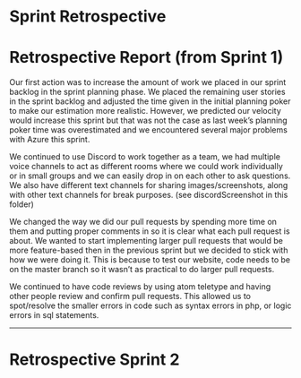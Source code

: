 # Sprint Retrospective

# Retrospective Report (from Sprint 1)
Our first action was to increase the amount of work we placed in our sprint backlog in the sprint planning phase. We placed the remaining user stories in the sprint backlog and adjusted the time given in the initial planning poker to make our estimation more realistic. However, we predicted our velocity would increase this sprint but that was not the case as last week’s planning poker time was overestimated and we encountered several major problems with Azure this sprint.

We continued to use Discord to work together as a team, we had multiple voice channels to act as different rooms where we could work individually or in small groups and we can easily drop in on each other to ask questions. We also have different text channels for sharing images/screenshots, along with other text channels for break purposes. (see discordScreenshot in this folder)

We changed the way we did our pull requests by spending more time on them and putting proper comments in so it is clear what each pull request is about. We wanted to start implementing larger pull requests that would be more feature-based then in the previous sprint but we decided to stick with how we were doing it. This is because to test our website, code needs to be on the master branch so it wasn’t as practical to do larger pull requests.

We continued to have code reviews by using atom teletype and having other people review and confirm pull requests. This allowed us to spot/resolve the smaller errors in code such as syntax errors in php, or logic errors in sql statements.


---

# Retrospective Sprint 2
